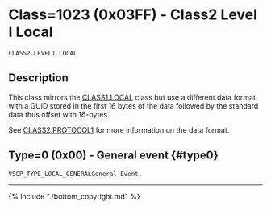 # Class=1023 (0x03FF) - Class2 Level I Local

    CLASS2.LEVEL1.LOCAL

## Description

This class mirrors the [CLASS1.LOCAL](./class1.local.md) class but use a different data format with a GUID stored in the first 16 bytes of the data followed by the standard data thus offset with 16-bytes.

See [CLASS2.PROTOCOL1](./class2.protocol1.md) for more information on the data format.
## Type=0 (0x00) - General event {#type0}
    VSCP_TYPE_LOCAL_GENERALGeneral Event.

----

{% include "./bottom_copyright.md" %}